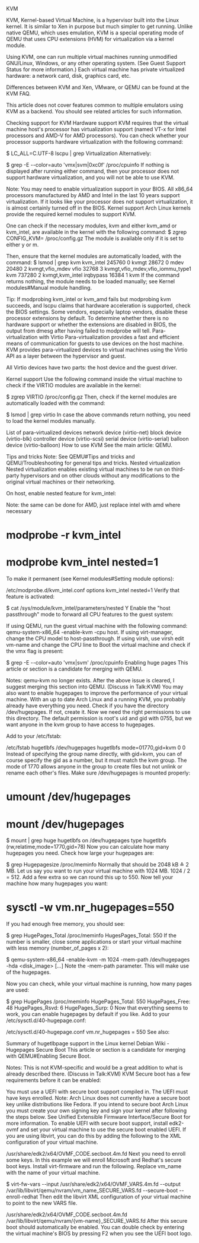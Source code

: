 KVM

KVM, Kernel-based Virtual Machine, is a hypervisor built into the Linux kernel. It is similar to Xen in purpose but much simpler to get running. Unlike native QEMU, which uses emulation, KVM is a special operating mode of QEMU that uses CPU extensions (HVM) for virtualization via a kernel module.

Using KVM, one can run multiple virtual machines running unmodified GNU/Linux, Windows, or any other operating system. (See Guest Support Status for more information.) Each virtual machine has private virtualized hardware: a network card, disk, graphics card, etc.

Differences between KVM and Xen, VMware, or QEMU can be found at the KVM FAQ.

This article does not cover features common to multiple emulators using KVM as a backend. You should see related articles for such information.

Checking support for KVM
Hardware support
KVM requires that the virtual machine host's processor has virtualization support (named VT-x for Intel processors and AMD-V for AMD processors). You can check whether your processor supports hardware virtualization with the following command:

$ LC_ALL=C.UTF-8 lscpu | grep Virtualization
Alternatively:

$ grep -E --color=auto 'vmx|svm|0xc0f' /proc/cpuinfo
If nothing is displayed after running either command, then your processor does not support hardware virtualization, and you will not be able to use KVM.

Note: You may need to enable virtualization support in your BIOS. All x86_64 processors manufactured by AMD and Intel in the last 10 years support virtualization. If it looks like your processor does not support virtualization, it is almost certainly turned off in the BIOS.
Kernel support
Arch Linux kernels provide the required kernel modules to support KVM.

One can check if the necessary modules, kvm and either kvm_amd or kvm_intel, are available in the kernel with the following command:
$ zgrep CONFIG_KVM= /proc/config.gz
The module is available only if it is set to either y or m.

Then, ensure that the kernel modules are automatically loaded, with the command:
$ lsmod | grep kvm
kvm_intel             245760  0
kvmgt                  28672  0
mdev                   20480  2 kvmgt,vfio_mdev
vfio                   32768  3 kvmgt,vfio_mdev,vfio_iommu_type1
kvm                   737280  2 kvmgt,kvm_intel
irqbypass              16384  1 kvm
If the command returns nothing, the module needs to be loaded manually; see Kernel modules#Manual module handling.

Tip: If modprobing kvm_intel or kvm_amd fails but modprobing kvm succeeds, and lscpu claims that hardware acceleration is supported, check the BIOS settings. Some vendors, especially laptop vendors, disable these processor extensions by default. To determine whether there is no hardware support or whether the extensions are disabled in BIOS, the output from dmesg after having failed to modprobe will tell.
Para-virtualization with Virtio
Para-virtualization provides a fast and efficient means of communication for guests to use devices on the host machine. KVM provides para-virtualized devices to virtual machines using the Virtio API as a layer between the hypervisor and guest.

All Virtio devices have two parts: the host device and the guest driver.

Kernel support
Use the following command inside the virtual machine to check if the VIRTIO modules are available in the kernel:

$ zgrep VIRTIO /proc/config.gz
Then, check if the kernel modules are automatically loaded with the command:

$ lsmod | grep virtio
In case the above commands return nothing, you need to load the kernel modules manually.

List of para-virtualized devices
network device (virtio-net)
block device (virtio-blk)
controller device (virtio-scsi)
serial device (virtio-serial)
balloon device (virtio-balloon)
How to use KVM
See the main article: QEMU.

Tips and tricks
Note: See QEMU#Tips and tricks and QEMU/Troubleshooting for general tips and tricks.
Nested virtualization
Nested virtualization enables existing virtual machines to be run on third-party hypervisors and on other clouds without any modifications to the original virtual machines or their networking.

On host, enable nested feature for kvm_intel:

Note: the same can be done for AMD, just replace intel with amd where necessary
# modprobe -r kvm_intel
# modprobe kvm_intel nested=1
To make it permanent (see Kernel modules#Setting module options):

/etc/modprobe.d/kvm_intel.conf
options kvm_intel nested=1
Verify that feature is activated:

$ cat /sys/module/kvm_intel/parameters/nested
Y
Enable the "host passthrough" mode to forward all CPU features to the guest system:

If using QEMU, run the guest virtual machine with the following command: qemu-system-x86_64 -enable-kvm -cpu host.
If using virt-manager, change the CPU model to host-passthrough.
If using virsh, use virsh edit vm-name and change the CPU line to <cpu mode='host-passthrough' check='partial'/>
Boot the virtual machine and check if the vmx flag is present:

$ grep -E --color=auto 'vmx|svm' /proc/cpuinfo
Enabling huge pages
This article or section is a candidate for merging with QEMU.

Notes: qemu-kvm no longer exists. After the above issue is cleared, I suggest merging this section into QEMU. (Discuss in Talk:KVM)
You may also want to enable hugepages to improve the performance of your virtual machine. With an up to date Arch Linux and a running KVM, you probably already have everything you need. Check if you have the directory /dev/hugepages. If not, create it. Now we need the right permissions to use this directory. The default permission is root's uid and gid with 0755, but we want anyone in the kvm group to have access to hugepages.

Add to your /etc/fstab:

/etc/fstab
hugetlbfs       /dev/hugepages  hugetlbfs       mode=01770,gid=kvm        0 0
Instead of specifying the group name directly, with gid=kvm, you can of course specify the gid as a number, but it must match the kvm group. The mode of 1770 allows anyone in the group to create files but not unlink or rename each other's files. Make sure /dev/hugepages is mounted properly:

# umount /dev/hugepages
# mount /dev/hugepages
$ mount | grep huge
hugetlbfs on /dev/hugepages type hugetlbfs (rw,relatime,mode=1770,gid=78)
Now you can calculate how many hugepages you need. Check how large your hugepages are:

$ grep Hugepagesize /proc/meminfo
Normally that should be 2048 kB ≙ 2 MB. Let us say you want to run your virtual machine with 1024 MB. 1024 / 2 = 512. Add a few extra so we can round this up to 550. Now tell your machine how many hugepages you want:

# sysctl -w vm.nr_hugepages=550
If you had enough free memory, you should see:

$ grep HugePages_Total /proc/meminfo
HugesPages_Total:  550
If the number is smaller, close some applications or start your virtual machine with less memory (number_of_pages x 2):

$ qemu-system-x86_64 -enable-kvm -m 1024 -mem-path /dev/hugepages -hda <disk_image> [...]
Note the -mem-path parameter. This will make use of the hugepages.

Now you can check, while your virtual machine is running, how many pages are used:

$ grep HugePages /proc/meminfo
HugePages_Total:     550
HugePages_Free:       48
HugePages_Rsvd:        6
HugePages_Surp:        0
Now that everything seems to work, you can enable hugepages by default if you like. Add to your /etc/sysctl.d/40-hugepage.conf:

/etc/sysctl.d/40-hugepage.conf
vm.nr_hugepages = 550
See also:

Summary of hugetlbpage support in the Linux kernel
Debian Wiki - Hugepages
Secure Boot
This article or section is a candidate for merging with QEMU#Enabling Secure Boot.

Notes: This is not KVM-specific and would be a great addition to what is already described there. (Discuss in Talk:KVM)
KVM Secure boot has a few requirements before it can be enabled:

You must use a UEFI with secure boot support compiled in.
The UEFI must have keys enrolled.
Note: Arch Linux does not currently have a secure boot key unlike distributions like Fedora. If you intend to secure boot Arch Linux you must create your own signing key and sign your kernel after following the steps below. See Unified Extensible Firmware Interface/Secure Boot for more information.
To enable UEFI with secure boot support, install edk2-ovmf and set your virtual machine to use the secure boot enabled UEFI. If you are using libvirt, you can do this by adding the following to the XML configuration of your virtual machine.

<os firmware="efi">
  <loader readonly="yes" secure="yes" type="pflash">/usr/share/edk2/x64/OVMF_CODE.secboot.4m.fd</loader>
</os>
Next you need to enroll some keys. In this example we will enroll Microsoft and Redhat's secure boot keys. Install virt-firmware and run the following. Replace vm_name with the name of your virtual machine.

$ virt-fw-vars --input /usr/share/edk2/x64/OVMF_VARS.4m.fd --output /var/lib/libvirt/qemu/nvram/vm_name_SECURE_VARS.fd --secure-boot --enroll-redhat
Then edit the libvirt XML configuration of your virtual machine to point to the new VARS file.

<os firmware="efi">
  <loader readonly="yes" secure="yes" type="pflash">/usr/share/edk2/x64/OVMF_CODE.secboot.4m.fd</loader>
  <nvram template="/usr/share/edk2/x64/OVMF_VARS.4m.fd">/var/lib/libvirt/qemu/nvram/{vm-name}_SECURE_VARS.fd</nvram>
</os>
After this secure boot should automatically be enabled. You can double check by entering the virtual machine's BIOS by pressing F2 when you see the UEFI boot logo.

